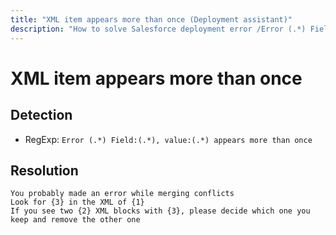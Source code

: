 ```yaml
---
title: "XML item appears more than once (Deployment assistant)"
description: "How to solve Salesforce deployment error /Error (.*) Field:(.*), value:(.*) appears more than once"
---
```

<!-- markdownlint-disable MD013 -->
# XML item appears more than once

## Detection

- RegExp: `Error (.*) Field:(.*), value:(.*) appears more than once`

## Resolution

```shell
You probably made an error while merging conflicts
Look for {3} in the XML of {1}
If you see two {2} XML blocks with {3}, please decide which one you keep and remove the other one
```
